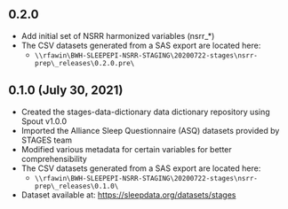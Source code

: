 ## 0.2.0

- Add initial set of NSRR harmonized variables (nsrr_*)
- The CSV datasets generated from a SAS export are located here:
  - `\\rfawin\BWH-SLEEPEPI-NSRR-STAGING\20200722-stages\nsrr-prep\_releases\0.2.0.pre\`

## 0.1.0 (July 30, 2021)

- Created the stages-data-dictionary data dictionary repository using Spout v1.0.0
- Imported the Alliance Sleep Questionnaire (ASQ) datasets provided by STAGES team
- Modified various metadata for certain variables for better comprehensibility
- The CSV datasets generated from a SAS export are located here:
  - `\\rfawin\BWH-SLEEPEPI-NSRR-STAGING\20200722-stages\nsrr-prep\_releases\0.1.0\`
- Dataset available at: https://sleepdata.org/datasets/stages
